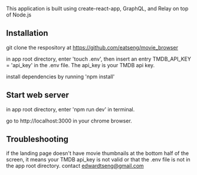 This application is built using create-react-app, GraphQL, and Relay on top of Node.js

## Installation

git clone the respository at https://github.com/eatseng/movie_browser

in app root directory, enter 'touch .env', then insert an entry TMDB_API_KEY = 'api_key' in the .env file. The api_key is your TMDB api key.

install dependencies by running 'npm install'

## Start web server

in app root directory, enter 'npm run dev' in terminal.

go to http://localhost:3000 in your chrome browser.

## Troubleshooting

if the landing page doesn't have movie thumbnails at the bottom half of the screen, it means your TMDB api_key is not valid or that the .env file is not in the app root directory. contact edwardtseng@gmail.com